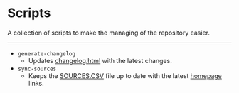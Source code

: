 # Scripts

A collection of scripts to make the managing of the repository easier.

---

- `generate-changelog`
  - Updates [changelog.html](../website/changelog.html) with the latest changes.
- `sync-sources`
  - Keeps the [SOURCES.CSV](../SOURCES.csv) file up to date with the latest [homepage](../website/index.html) links.
